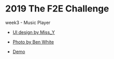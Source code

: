 # 2019 The F2E Challenge

week3 - Music Player

* [UI design by Miss_Y](https://challenge.thef2e.com/user/3115?schedule=3149#works-3149)

* [Photo by Ben White](https://unsplash.com/photos/iPyQg9QfepM)

* [Demo](https://doanexperiment.github.io/F2EW3_Music_PLAYER/)

